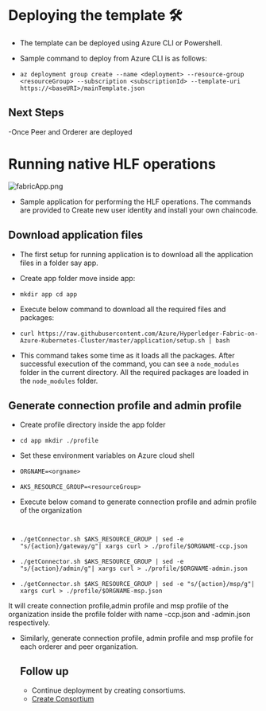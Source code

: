 # Deploying the template 🛠

- The template can be deployed using Azure CLI or Powershell.

- Sample command to deploy from Azure CLI is as follows:
- `az deployment group create --name <deployment> --resource-group <resourceGroup> --subscription <subscriptionId> --template-uri https://<baseURI>/mainTemplate.json`


## Next Steps

-Once Peer and Orderer are deployed


# Running native HLF operations
![fabricApp.png](images/Deployment.png)


- Sample application for performing the HLF operations. The commands are provided to Create new user identity and install your own chaincode.

## Download application files
- The first setup for running application is to download all the application files in a folder say app.
- Create app folder move inside app:
- `mkdir app
  cd app`

- Execute below command to download all the required files and packages:
- ``curl https://raw.githubusercontent.com/Azure/Hyperledger-Fabric-on-Azure-Kubernetes-Cluster/master/application/setup.sh | bash``


- This command takes some time as it loads all the packages. After successful execution of the command, you can see a `node_modules` folder in the current directory. All the required packages are loaded in the `node_modules` folder.


## Generate connection profile and admin profile

- Create profile directory inside the app folder
- `cd app
  mkdir ./profile`

- Set these environment variables on Azure cloud shell

- `ORGNAME=<orgname>`
- `AKS_RESOURCE_GROUP=<resourceGroup>`

- Execute below comand to generate connection profile and admin profile of the organization
#
- `./getConnector.sh $AKS_RESOURCE_GROUP | sed -e "s/{action}/gateway/g"| xargs curl > ./profile/$ORGNAME-ccp.json`


- `./getConnector.sh $AKS_RESOURCE_GROUP | sed -e "s/{action}/admin/g"| xargs curl > ./profile/$ORGNAME-admin.json`


- `./getConnector.sh $AKS_RESOURCE_GROUP | sed -e "s/{action}/msp/g"| xargs curl > ./profile/$ORGNAME-msp.json`


It will create connection profile,admin profile and msp profile of the organization inside the profile folder with name <orgname>-ccp.json and <orgname>-admin.json respectively.


- Similarly, generate connection profile, admin profile and msp profile for each orderer and peer organization.

  ## Follow up
   -  Continue deployment by creating consortiums.
   -  [Create Consortium](CreatingConsortiums.md)
